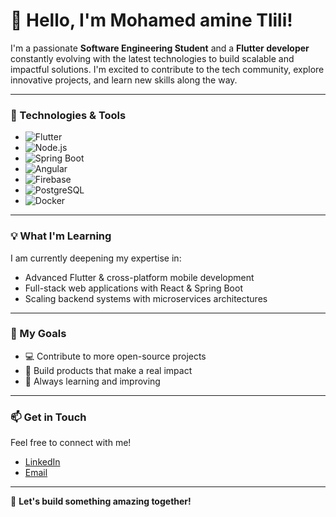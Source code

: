 # 👋 Hello, I'm Mohamed amine Tlili!

I'm a passionate **Software Engineering Student** and a **Flutter developer** constantly evolving with the latest technologies to build scalable and impactful solutions. I'm excited to contribute to the tech community, explore innovative projects, and learn new skills along the way.

---

### 🚀 Technologies & Tools

- ![Flutter](https://img.shields.io/badge/-Flutter-02569B?logo=flutter&logoColor=white&style=flat-square)
- ![Node.js](https://img.shields.io/badge/-Node.js-339933?logo=node.js&logoColor=white&style=flat-square) 
- ![Spring Boot](https://img.shields.io/badge/-Spring%20Boot-6DB33F?logo=spring-boot&logoColor=white&style=flat-square) 
- ![Angular](https://img.shields.io/badge/-Angular-DD0031?logo=angular&logoColor=white&style=flat-square)
- ![Firebase](https://img.shields.io/badge/-Firebase-FFCA28?logo=firebase&logoColor=white&style=flat-square)
- ![PostgreSQL](https://img.shields.io/badge/-PostgreSQL-336791?logo=postgresql&logoColor=white&style=flat-square) 
- ![Docker](https://img.shields.io/badge/-Docker-2496ED?logo=docker&logoColor=white&style=flat-square)


---

### 💡 What I'm Learning
I am currently deepening my expertise in:
- Advanced Flutter & cross-platform mobile development
- Full-stack web applications with React & Spring Boot
- Scaling backend systems with microservices architectures

---

### 🎯 My Goals
- 💻 Contribute to more open-source projects
- 🚀 Build products that make a real impact
- 🧠 Always learning and improving

---

### 📫 Get in Touch

Feel free to connect with me!
- [LinkedIn](https://www.linkedin.com/in/mohamed-amine-tlili-8a123522a/)
- [Email](mailto:mohamedaminetlili02@gmail.com)

---

🌟 **Let's build something amazing together!**
